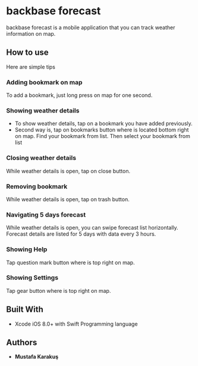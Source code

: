 # backbase forecast

backbase forecast is a mobile application that you can track weather information on map.

## How to use

Here are simple tips

### Adding bookmark on map

To add a bookmark, just long press on map for one second. 

### Showing weather details 

 * To show weather details, tap on a bookmark you have added previously.
 * Second way is, tap on bookmarks button where is located bottom right on map. Find your bookmark from list. Then select your bookmark from list

### Closing weather details

While weather details is open, tap on close button. 

### Removing bookmark

While weather details is open, tap on trash button. 

### Navigating 5 days forecast

While weather details is open, you can swipe forecast list horizontally.
Forecast details are listed for 5 days with data every 3 hours.

### Showing Help

Tap question mark button where is top right on map.

### Showing Settings

Tap gear button where is top right on map.
 

## Built With

* Xcode iOS 8.0+ with Swift Programming language
 
## Authors

* **Mustafa Karakuş**  
